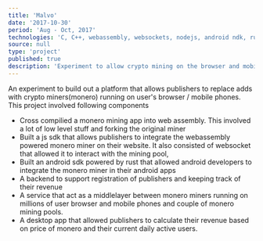 ```yaml
---
title: 'Malvo'
date: '2017-10-30'
period: 'Aug - Oct, 2017'
technologies: 'C, C++, webassembly, websockets, nodejs, android ndk, rust, terraform, electron'
source: null
type: 'project'
published: true
description: 'Experiment to allow crypto mining on the browser and mobile phones'
---
```


An experiment to build out a platform that allows publishers to replace adds with crypto miners(monero) running on user's browser / mobile phones. This project involved following components

- Cross compilied a monero mining app into web assembly. This involved a lot of low level stuff and forking the original miner
- Built a js sdk that allows publishers to integrate the webassembly powered monero miner on their website. It also consisted of websocket that allowed it to interact with the mining pool,
- Built an android sdk powered by rust that allowed android developers to integrate the monero miner in their android apps
- A backend to support registration of publishers and keeping track of their revenue
- A service that act as a middlelayer between monero miners running on millions of user browser and mobile phones and couple of monero mining pools.
- A desktop app that allowed publishers to calculate their revenue based on price of monero and their current daily active users.
